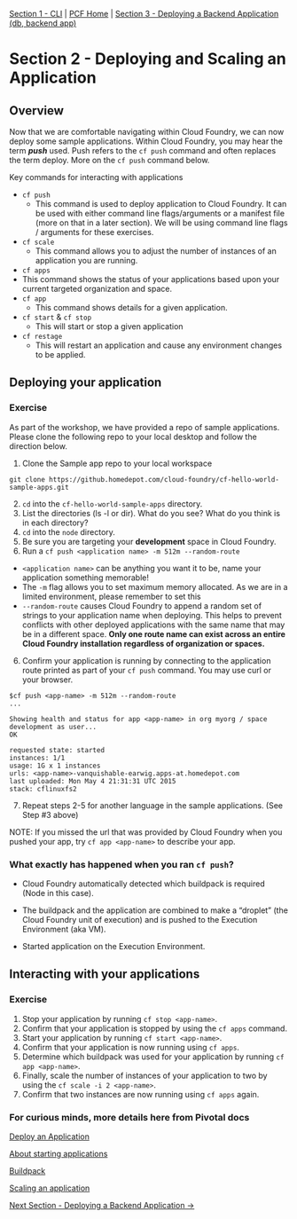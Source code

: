 [Section 1 - CLI](CLI.md) | [PCF Home](README.md) | [Section 3 - Deploying a Backend Application (db, backend app)](BackendService.md)

# Section 2 - Deploying and Scaling an Application

## Overview

Now that we are comfortable navigating within Cloud Foundry, we can now deploy some sample applications.  Within Cloud Foundry, you may hear the term _**push**_ used. Push refers to the `cf push` command and often replaces the term deploy.  More on the `cf push` command below.

Key commands for interacting with applications

* `cf push`  
  * This command is used to deploy application to Cloud Foundry.  It can be used with either command line flags/arguments or a manifest file (more on that in a later section).  We will be using command line flags / arguments for these exercises.
* `cf scale`  
  * This command allows you to adjust the number of instances of an application you are running.  
*  `cf apps`
  * This command shows the status of your applications based upon your current targeted organization and space.
* `cf app`
  * This command shows details for a given application.  
* `cf start` & `cf stop`
  * This will start or stop a given application
* `cf restage`
  * This will restart an application and cause any environment changes to be applied.

## Deploying your application

### Exercise

As part of the workshop, we have provided a repo of sample applications.  Please clone the following repo to your local desktop and follow the direction below.

1. Clone the Sample app repo to your local workspace
  ```
  git clone https://github.homedepot.com/cloud-foundry/cf-hello-world-sample-apps.git
  ```
2. `cd` into the `cf-hello-world-sample-apps` directory.
3. List the directories (ls -l or dir). What do you see?  What do you think is in each directory?
3. `cd` into the `node` directory.
4. Be sure you are targeting your **development** space in Cloud Foundry.
5. Run a `cf push <application name> -m 512m --random-route`
  * `<application name>` can be anything you want it to be, name your application something memorable!
  * The `-m` flag allows you to set maximum memory allocated.  As we are in a limited environment, please remember to set this
  * `--random-route` causes Cloud Foundry to append a random set of strings to your application name when deploying.  This helps to prevent conflicts with other deployed applications with the same name that may be in a different space.  **Only one route name can exist across an entire Cloud Foundry installation regardless of organization or spaces.**
6. Confirm your application is running by connecting to the application route printed as part of your `cf push` command.  You may use curl or your browser.

  ```
  $cf push <app-name> -m 512m --random-route
  ...

  Showing health and status for app <app-name> in org myorg / space development as user...
  OK

  requested state: started
  instances: 1/1
  usage: 1G x 1 instances
  urls: <app-name>-vanquishable-earwig.apps-at.homedepot.com
  last uploaded: Mon May 4 21:31:31 UTC 2015
  stack: cflinuxfs2
  ```
7. Repeat steps 2-5 for another language in the sample applications. (See Step #3 above)

NOTE: If you missed the url that was provided by Cloud Foundry when you pushed your app, try `cf app <app-name>` to describe your app.

### What exactly has happened when you ran `cf push`?

* Cloud Foundry automatically detected  which buildpack is required (Node in this case).

* The buildpack and the application are combined to make  a “droplet” (the Cloud Foundry unit of execution) and is pushed  to the Execution Environment (aka VM).

* Started application on the Execution Environment.

## Interacting with your applications

### Exercise

1. Stop your application by running `cf stop <app-name>`.
2. Confirm that your application is stopped by using the `cf apps` command.
3. Start your application by running `cf start <app-name>`.
4. Confirm that your application is now running using `cf apps`.
5. Determine which buildpack was used for your application by running `cf app <app-name>`.
6. Finally, scale the number of instances of your application to two by using the `cf scale -i 2 <app-name>`.
7. Confirm that two instances are now running using `cf apps` again.

### For curious minds, more details here from Pivotal docs
[Deploy an Application](https://docs.pivotal.io/pivotalcf/devguide/deploy-apps/deploy-app.html)

[About starting applications](https://docs.pivotal.io/pivotalcf/devguide/deploy-apps/app-startup.html)

[Buildpack](https://docs.pivotal.io/pivotalcf/buildpacks/index.html)

[Scaling an application](https://docs.pivotal.io/pivotalcf/devguide/deploy-apps/cf-scale.html)


[Next Section - Deploying a Backend Application ->](BackendService.md)
